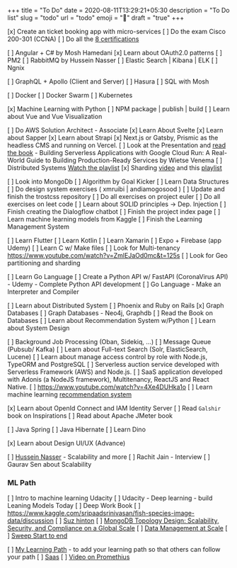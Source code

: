 +++
title = "To Do"
date = 2020-08-11T13:29:21+05:30
description = "To Do list"
slug = "todo"
url = "todo"
emoji = ":microbe:"
draft = "true"
+++

[x] Create an ticket booking app with micro-services
[ ] Do the exam Cisco 200-301 (CCNA)
[ ] Do all the [8 certifications](https://bradshaw.cloud/2018/03/20/aws-certifications/)

[ ] Angular + C# by Mosh Hamedani
[x] Learn about OAuth2.0 patterns
[ ] PM2
[ ] RabbitMQ by Hussein Nasser
[ ] Elastic Search | Kibana | ELK
[ ] Ngnix

[ ] GraphQL + Apollo (Client and Server)
[ ] Hasura
[ ] SQL with Mosh

[ ] Docker
[ ] Docker Swarm
[ ] Kubernetes

[x] Machine Learning with Python
[ ] NPM package | publish | build
[ ] Learn about Vue and Vue Visualization


[ ] Do AWS Solution Architect - Associate
[x] Learn About Svelte
[x] Learn about Sapper
[x] Learn about Strapi
[x] Next.js or Gatsby, Prismic as the headless CMS and running on Vercel.
[ ] Look at the Presentation and [read the book](https://docs.google.com/presentation/d/e/2PACX-1vQK6I1AF4lM5t0EsDKcAJvBW1dlLOhmrftPz1UsroQd3TYfLQv1j1ecGYhTh622X8kn8ojYpyvkr_AL/pub?start=false&loop=false&delayms=3000&slide=id.p) - Building Serverless Applications with Google Cloud Run: A Real-World Guide to Building Production-Ready Services by Wietse Venema
[ ] Distributed Systems [Watch the playlist](https://www.youtube.com/watch?v=l9JSK9OBzA4) 
[x] Sharding [video](https://www.youtube.com/watch?v=dkhOZOmV7Fo) and this [playlist](https://www.youtube.com/playlist?list=PLAwxTw4SYaPlLXUhUNt1wINWrrH9axjcI)

[ ] Look into MongoDb
[ ] Algorithm by Goal Kicker
[ ] Learn Data Structures
[ ] Do design system exercises ( xmruibi | andiamogosood )
[ ] Update and finish the trostcss repository
[ ] Do all exercises on project euler
[ ] Do all exercises on leet code
[ ] Learn about SOLID principles -> Dep. Injection
[ ] Finish creating the Dialogflow chatbot
[ ] Finish the project index page
[ ] Learn machine learning models from Kaggle
[ ] Finish the Learning Management System

[ ] Learn Flutter
[ ] Learn Kotlin
[ ] Learn Xamarin
[ ] Expo + Firebase (app Udemy)
[ ] Learn C w/ Make files
[ ] Look for Multi-tenancy https://www.youtube.com/watch?v=ZmlEJaOd0mc&t=125s
[ ] Look for Geo partitioning and sharding

[ ] Learn Go Language
[ ] Create a Python API w/ FastAPI (CoronaVirus API) - Udemy - Complete Python API development
[ ] Go Language - Make an Interpreter and Compiler

[ ] Learn about Distributed System
[ ] Phoenix and Ruby on Rails
[x] Graph Databases
[ ] Graph Databases - Neo4j, Graphdb
[ ] Read the Book on Databases
[ ] Learn about Recommendation System w/Python
[ ] Learn about System Design

[ ] Background Job Processing (Oban, Sidekiq, ...)
[ ] Message Queue (Pubsub/ Kafka)
[ ] Learn about Full-text Search (Solr, ElasticSearch, Lucene)
[ ] Learn about manage access control by role with Node.js, TypeORM and PostgreSQL
[ ] Serverless auction service developed with Serverless Framework (AWS) and Node.js.
[ ] SaaS application developed with Adonis (a NodeJS framework), Multitenancy, ReactJS and React Native.
[ ] https://www.youtube.com/watch?v=4Xe4DUHka1o
[ ] Learn machine learning [recommendation system](https://www.youtube.com/playlist?list=PLYU7hR8tUkqRWCeTUjHDHfYwGGOQXHGHt)

[x] Learn about OpenId Connect and IAM Identity Server
[ ] Read `Galshir` book on Inspirations
[ ] Read about Apache JMeter book

[ ] Java Spring
[ ] Java Hibernate
[ ] Learn Dino

[x] Learn about Design UI/UX (Advance)

[ ] [Hussein Nasser](https://www.youtube.com/watch?v=4NsWnT_-FoE) - Scalability and more
[ ] Rachit Jain - Interview
[ ] Gaurav Sen about Scalability


### ML Path

[ ] Intro to machine learning Udacity
[ ] Udacity - Deep learning - build Leaning Models Today
[ ] Deep Work Book
[ ] https://www.kaggle.com/sripaadsrinivasan/fish-species-image-data/discussion
[ ] [Suz hinton](https://www.youtube.com/watch?v=RLynSisNTQs)
[ ] [MongoDB Topology Design: Scalability, Security, and Compliance on a Global Scale](https://www.apress.com/gp/book/9781484258163)
[ ] [Data Management at Scale](https://www.oreilly.com/library/view/data-management-at/9781492054771/)
[ ] [Sweep Start to end](https://www.youtube.com/playlist?list=PL1tAUB8uBIKdOFIsXfYZV-MHYagMc0Oog)

[ ] [My Learning Path]() - to add your learning path so that others can follow your path
[ ] [Saas](https://www.youtube.com/watch?v=0N4KknY_zdU)
[ ] [Video on Promethius](https://www.youtube.com/watch?v=h4Sl21AKiDg)